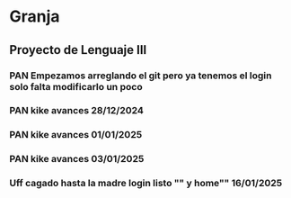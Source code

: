# Granja
Proyecto de Lenguaje III
---
### PAN Empezamos arreglando el git pero ya tenemos el login solo falta modificarlo un poco
### PAN kike avances 28/12/2024

### PAN kike avances 01/01/2025
### PAN kike avances 03/01/2025
### Uff cagado hasta la madre login listo "" y home"" 16/01/2025

